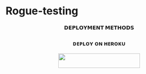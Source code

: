 # Rogue-testing
<p align="center">
<b>𝗗𝗘𝗣𝗟𝗢𝗬𝗠𝗘𝗡𝗧 𝗠𝗘𝗧𝗛𝗢𝗗𝗦</b>
</p>

<h3 align="center">
     ᴅᴇᴩʟᴏʏ ᴏɴ ʜᴇʀᴏᴋᴜ 
</h3>
<p align="center"><a href="https://dashboard.heroku.com/new?template=https://github.com/Hackermanker/Anonymous-chatter"> <img src="https://img.shields.io/badge/Deploy%20On%20Heroku-black?style=for-the-badge&logo=heroku" width="220" height="38.45"/></a></p>
<h2 align="center">
